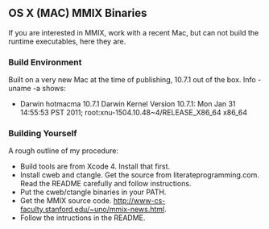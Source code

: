 ## OS X (MAC) MMIX Binaries

If you are interested in MMIX, work with a recent Mac, but can not build
the runtime executables, here they are.

### Build Environment

Built on a very new Mac at the time of publishing, 10.7.1 out of the box.  Info - uname -a shows:

* Darwin hotmacma 10.7.1 Darwin Kernel Version 10.7.1: Mon Jan 31 14:55:53 PST 2011; root:xnu-1504.10.48~4/RELEASE_X86_64 x86_64

### Building Yourself

A rough outline of my procedure:

* Build tools are from Xcode 4.  Install that first.
* Install cweb and ctangle.  Get the source from literateprogramming.com.  Read the README carefully and follow instructions.
* Put the cweb/ctangle binaries in your PATH.
* Get the MMIX source code. http://www-cs-faculty.stanford.edu/~uno/mmix-news.html.
* Follow the intructions in the README.





